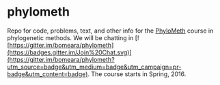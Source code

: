 # phylometh
Repo for code, problems, text, and other info for the [PhyloMeth](http://www.phylometh.org) course in phylogenetic methods. We will be chatting in [![https://gitter.im/bomeara/phylometh](https://badges.gitter.im/Join%20Chat.svg)](https://gitter.im/bomeara/phylometh?utm_source=badge&utm_medium=badge&utm_campaign=pr-badge&utm_content=badge). The course starts in Spring, 2016.
